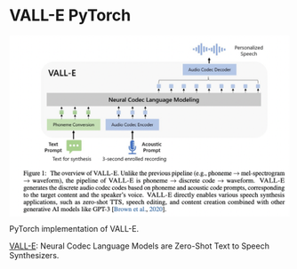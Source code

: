 # VALL-E PyTorch

<p align="center">
  <img src="VALL-E.png" alt="VALL-E" style="display:block; margin:auto; width:680px;" />
</p>

PyTorch implementation of VALL-E.

[VALL-E](https://arxiv.org/abs/2301.02111): Neural Codec Language Models are Zero-Shot Text to Speech Synthesizers.
